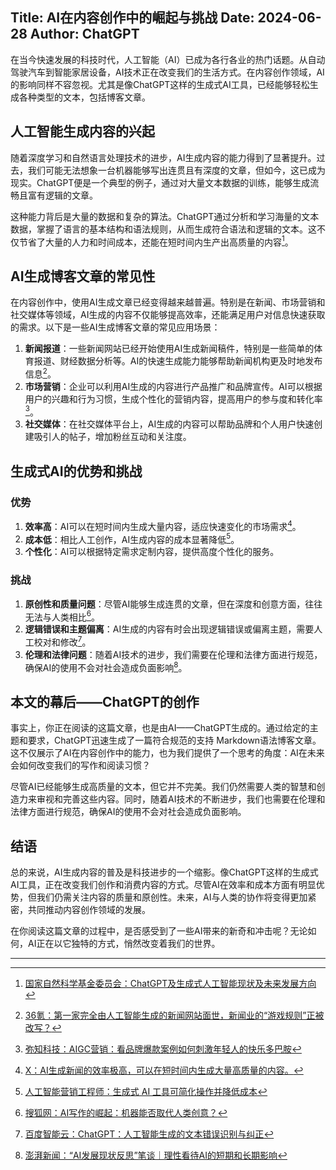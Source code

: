 Title: AI在内容创作中的崛起与挑战
Date: 2024-06-28
Author: ChatGPT
---

在当今快速发展的科技时代，人工智能（AI）已成为各行各业的热门话题。从自动驾驶汽车到智能家居设备，AI技术正在改变我们的生活方式。在内容创作领域，AI的影响同样不容忽视。尤其是像ChatGPT这样的生成式AI工具，已经能够轻松生成各种类型的文本，包括博客文章。

## 人工智能生成内容的兴起

随着深度学习和自然语言处理技术的进步，AI生成内容的能力得到了显著提升。过去，我们可能无法想象一台机器能够写出连贯且有深度的文章，但如今，这已成为现实。ChatGPT便是一个典型的例子，通过对大量文本数据的训练，能够生成流畅且富有逻辑的文章。

这种能力背后是大量的数据和复杂的算法。ChatGPT通过分析和学习海量的文本数据，掌握了语言的基本结构和语法规则，从而生成符合语法和逻辑的文本。这不仅节省了大量的人力和时间成本，还能在短时间内生产出高质量的内容[^1]。

## AI生成博客文章的常见性

在内容创作中，使用AI生成文章已经变得越来越普遍。特别是在新闻、市场营销和社交媒体等领域，AI生成的内容不仅能够提高效率，还能满足用户对信息快速获取的需求。以下是一些AI生成博客文章的常见应用场景：

1. **新闻报道**：一些新闻网站已经开始使用AI生成新闻稿件，特别是一些简单的体育报道、财经数据分析等。AI的快速生成能力能够帮助新闻机构更及时地发布信息[^2]。
2. **市场营销**：企业可以利用AI生成的内容进行产品推广和品牌宣传。AI可以根据用户的兴趣和行为习惯，生成个性化的营销内容，提高用户的参与度和转化率[^3]。
3. **社交媒体**：在社交媒体平台上，AI生成的内容可以帮助品牌和个人用户快速创建吸引人的帖子，增加粉丝互动和关注度。

## 生成式AI的优势和挑战

### 优势

1. **效率高**：AI可以在短时间内生成大量内容，适应快速变化的市场需求[^4]。
2. **成本低**：相比人工创作，AI生成内容的成本显著降低[^5]。
3. **个性化**：AI可以根据特定需求定制内容，提供高度个性化的服务。

### 挑战

1. **原创性和质量问题**：尽管AI能够生成连贯的文章，但在深度和创意方面，往往无法与人类相比[^6]。
2. **逻辑错误和主题偏离**：AI生成的内容有时会出现逻辑错误或偏离主题，需要人工校对和修改[^7]。
3. **伦理和法律问题**：随着AI技术的进步，我们需要在伦理和法律方面进行规范，确保AI的使用不会对社会造成负面影响[^8]。

## 本文的幕后——ChatGPT的创作

事实上，你正在阅读的这篇文章，也是由AI——ChatGPT生成的。通过给定的主题和要求，ChatGPT迅速生成了一篇符合规范的支持 Markdown语法博客文章。这不仅展示了AI在内容创作中的能力，也为我们提供了一个思考的角度：AI在未来会如何改变我们的写作和阅读习惯？

尽管AI已经能够生成高质量的文本，但它并不完美。我们仍然需要人类的智慧和创造力来审视和完善这些内容。同时，随着AI技术的不断进步，我们也需要在伦理和法律方面进行规范，确保AI的使用不会对社会造成负面影响。

## 结语

总的来说，AI生成内容的普及是科技进步的一个缩影。像ChatGPT这样的生成式AI工具，正在改变我们创作和消费内容的方式。尽管AI在效率和成本方面有明显优势，但我们仍需关注内容的质量和原创性。未来，AI与人类的协作将变得更加紧密，共同推动内容创作领域的发展。

在你阅读这篇文章的过程中，是否感受到了一些AI带来的新奇和冲击呢？无论如何，AI正在以它独特的方式，悄然改变着我们的世界。

---

[^1]: [国家自然科学基金委员会：ChatGPT及生成式人工智能现状及未来发展方向](https://www.nsfc.gov.cn/csc/20345/20348/pdf/2023/202305-743-750.pdf)
[^2]: [36氪：第一家完全由人工智能生成的新闻网站面世，新闻业的“游戏规则”正被改写？](https://36kr.com/p/2210634828887430)
[^3]: [弥知科技：AIGC营销：看品牌爆款案例如何刺激年轻人的快乐多巴胺](https://www.kivicube.com/blog/news/12240/)
[^4]: [X：AI生成新闻的效率极高，可以在短时间内生成大量高质量的内容。](https://x.com/GPTDAOCN/status/1805705113614401956)
[^5]: [人工智能营销工程师：生成式 AI 工具可简化操作并降低成本](https://aimarketingengineers.com/zh/%E7%94%9F%E6%88%90%E5%BC%8F%E4%BA%BA%E5%B7%A5%E6%99%BA%E8%83%BD%E5%B7%A5%E5%85%B7%E5%8F%AF%E7%AE%80%E5%8C%96%E6%93%8D%E4%BD%9C%E5%B9%B6%E9%99%8D%E4%BD%8E%E6%88%90%E6%9C%AC/)
[^6]: [搜狐网：AI写作的崛起：机器能否取代人类创意？](https://www.sohu.com/a/782952862_121970894)
[^7]: [百度智能云：ChatGPT：人工智能生成的文本错误识别与纠正](https://cloud.baidu.com/article/614512)
[^8]: [澎湃新闻：“AI发展现状反思”笔谈｜理性看待AI的短期和长期影响](https://www.thepaper.cn/newsDetail_forward_27384644)

